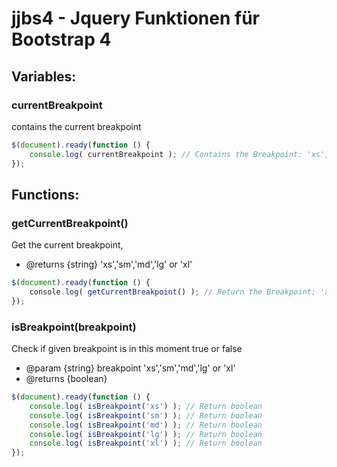 jjbs4 - Jquery Funktionen für Bootstrap 4
=========================================

Variables:
----------
### currentBreakpoint
contains the current breakpoint
```js
$(document).ready(function () {
    console.log( currentBreakpoint ); // Contains the Breakpoint: 'xs','sm','md','lg' or 'xl'
});
```

Functions:
----------
### getCurrentBreakpoint()
Get the current breakpoint,
* @returns {string} 'xs','sm','md','lg' or 'xl'
```js
$(document).ready(function () {
    console.log( getCurrentBreakpoint() ); // Return the Breakpoint: 'xs','sm','md','lg' or 'xl'
});
```

### isBreakpoint(breakpoint)
Check if given breakpoint is in this moment true or false
* @param {string} breakpoint 'xs','sm','md','lg' or 'xl'
* @returns {boolean}

```js
$(document).ready(function () {
    console.log( isBreakpoint('xs') ); // Return boolean
    console.log( isBreakpoint('sm') ); // Return boolean
    console.log( isBreakpoint('md') ); // Return boolean
    console.log( isBreakpoint('lg') ); // Return boolean
    console.log( isBreakpoint('xl') ); // Return boolean
});
```
